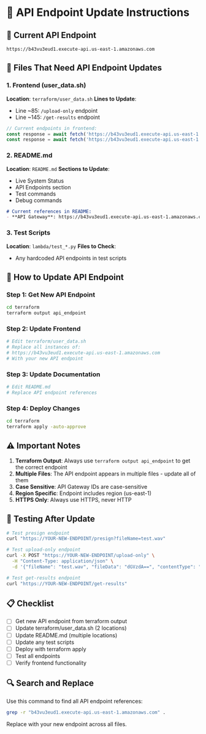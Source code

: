 # 🔧 API Endpoint Update Instructions

## 📍 Current API Endpoint
```
https://b43vu3eud1.execute-api.us-east-1.amazonaws.com
```

## 📂 Files That Need API Endpoint Updates

### 1. Frontend (user_data.sh)
**Location**: `terraform/user_data.sh`
**Lines to Update**:
- Line ~85: `/upload-only` endpoint
- Line ~145: `/get-results` endpoint

```javascript
// Current endpoints in frontend:
const response = await fetch('https://b43vu3eud1.execute-api.us-east-1.amazonaws.com/upload-only', {
const response = await fetch('https://b43vu3eud1.execute-api.us-east-1.amazonaws.com/get-results');
```

### 2. README.md
**Location**: `README.md`
**Sections to Update**:
- Live System Status
- API Endpoints section
- Test commands
- Debug commands

```markdown
# Current references in README:
- **API Gateway**: https://b43vu3eud1.execute-api.us-east-1.amazonaws.com
```

### 3. Test Scripts
**Location**: `lambda/test_*.py`
**Files to Check**:
- Any hardcoded API endpoints in test scripts

## 🔄 How to Update API Endpoint

### Step 1: Get New API Endpoint
```bash
cd terraform
terraform output api_endpoint
```

### Step 2: Update Frontend
```bash
# Edit terraform/user_data.sh
# Replace all instances of:
# https://b43vu3eud1.execute-api.us-east-1.amazonaws.com
# With your new API endpoint
```

### Step 3: Update Documentation
```bash
# Edit README.md
# Replace API endpoint references
```

### Step 4: Deploy Changes
```bash
cd terraform
terraform apply -auto-approve
```

## ⚠️ Important Notes

1. **Terraform Output**: Always use `terraform output api_endpoint` to get the correct endpoint
2. **Multiple Files**: The API endpoint appears in multiple files - update all of them
3. **Case Sensitive**: API Gateway IDs are case-sensitive
4. **Region Specific**: Endpoint includes region (us-east-1)
5. **HTTPS Only**: Always use HTTPS, never HTTP

## 🧪 Testing After Update

```bash
# Test presign endpoint
curl "https://YOUR-NEW-ENDPOINT/presign?fileName=test.wav"

# Test upload-only endpoint
curl -X POST "https://YOUR-NEW-ENDPOINT/upload-only" \
  -H "Content-Type: application/json" \
  -d '{"fileName": "test.wav", "fileData": "dGVzdA==", "contentType": "audio/wav"}'

# Test get-results endpoint
curl "https://YOUR-NEW-ENDPOINT/get-results"
```

## 📋 Checklist

- [ ] Get new API endpoint from terraform output
- [ ] Update terraform/user_data.sh (2 locations)
- [ ] Update README.md (multiple locations)
- [ ] Update any test scripts
- [ ] Deploy with terraform apply
- [ ] Test all endpoints
- [ ] Verify frontend functionality

## 🔍 Search and Replace

Use this command to find all API endpoint references:
```bash
grep -r "b43vu3eud1.execute-api.us-east-1.amazonaws.com" .
```

Replace with your new endpoint across all files.